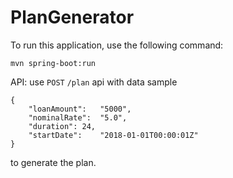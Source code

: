 # PlanGenerator

To run this application, use the following command:

`mvn spring-boot:run`

API:
use `POST` `/plan` api with data sample 

```
{	
	"loanAmount":	"5000",	
	"nominalRate":	"5.0",	
	"duration":	24,	
	"startDate":	"2018-01-01T00:00:01Z"	
}	
```
to generate the plan. 
